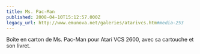 ```yaml
---
title: Ms. Pac-Man
published: 2008-04-10T15:12:57.000Z
legacy_url: http://www.emunova.net/galeries/atarivcs.htm#media-253
---
```

Boîte en carton de Ms. Pac-Man pour Atari VCS 2600, avec sa cartouche et son livret.